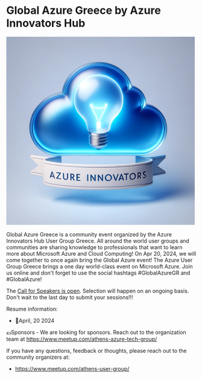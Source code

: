 # Global Azure Greece by Azure Innovators Hub

![Community title](azureinnovatorshub.png)

Global Azure Greece is a community event organized by the Azure Innovators Hub User Group Greece.
All around the world user groups and communities are sharing knowledge to professionals that want to learn more about Microsoft Azure and Cloud Computing!
On Apr 20, 2024, we will come together to once again bring the Global Azure event! The Azure User Group Greece brings a one day world-class event on Microsoft Azure. Join us online and don't forget to use the social hashtags #GlobalAzureGR and #GlobalAzure!


The [Call for Speakers is open](https://sessionize.com/global-azure-greece-2024/). Selection will happen on an ongoing basis. Don't wait to the last day to submit your sessions!!! 


Resume information:
* 📅April, 20 2024

💶Sponsors - We are looking for sponsors. Reach out to the organization team at https://www.meetup.com/athens-azure-tech-group/

If you have any questions, feedback or thoughts, please reach out to the community organizers at:
* https://www.meetup.com/athens-user-group/
	

